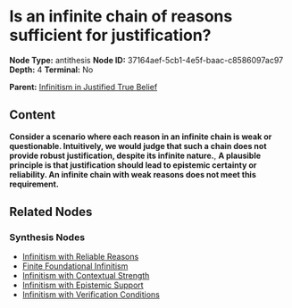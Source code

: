 # Is an infinite chain of reasons sufficient for justification?

**Node Type:** antithesis
**Node ID:** 37164aef-5cb1-4e5f-baac-c8586097ac97
**Depth:** 4
**Terminal:** No

**Parent:** [Infinitism in Justified True Belief](infinitism-in-justified-true-belief-synthesis-0d4925d5-2604-4f10-a7ba-dff80dc7867b.md)

## Content

**Consider a scenario where each reason in an infinite chain is weak or questionable. Intuitively, we would judge that such a chain does not provide robust justification, despite its infinite nature.**, **A plausible principle is that justification should lead to epistemic certainty or reliability. An infinite chain with weak reasons does not meet this requirement.**

## Related Nodes

### Synthesis Nodes

- [Infinitism with Reliable Reasons](infinitism-with-reliable-reasons-synthesis-b8c9b4e0-f1be-4f94-9a0c-fef7cbd03f29.md)
- [Finite Foundational Infinitism](finite-foundational-infinitism-synthesis-334b4654-30fc-42ec-9b93-9730b3009b12.md)
- [Infinitism with Contextual Strength](infinitism-with-contextual-strength-synthesis-24aa88ce-9784-4fc3-a902-50a2e8a3eb52.md)
- [Infinitism with Epistemic Support](infinitism-with-epistemic-support-synthesis-3f7e38c6-8c9c-4737-b434-10fd1c168150.md)
- [Infinitism with Verification Conditions](infinitism-with-verification-conditions-synthesis-120630e6-54ea-4cc3-b953-e8f0a2c1e298.md)
